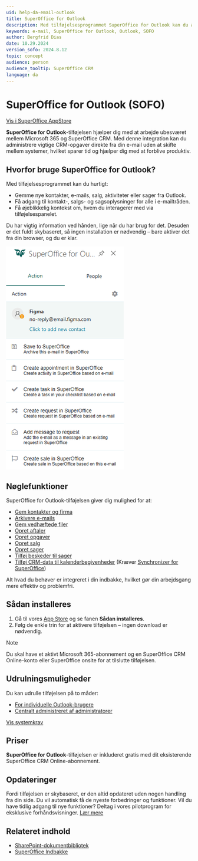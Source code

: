 ```yaml
---
uid: help-da-email-outlook
title: SuperOffice for Outlook
description: Med tilføjelsesprogrammet SuperOffice for Outlook kan du arbejde ubesværet mellem din Microsoft 365- og SuperOffice CRM-løsning ved at give dig adgang til vigtige oplysninger og funktioner fra SuperOffice direkte i din mail.
keywords: e-mail, SuperOffice for Outlook, Outlook, SOFO
author: Bergfrid Dias
date: 10.29.2024
version_sofo: 2024.8.12
topic: concept
audience: person
audience_tooltip: SuperOffice CRM
language: da
---
```


# SuperOffice for Outlook (SOFO)

[Vis i SuperOffice AppStore][11]

**SuperOffice for Outlook**-tilføjelsen hjælper dig med at arbejde ubesværet mellem Microsoft 365 og SuperOffice CRM. Med denne integration kan du administrere vigtige CRM-opgaver direkte fra din e-mail uden at skifte mellem systemer, hvilket sparer tid og hjælper dig med at forblive produktiv.

## Hvorfor bruge SuperOffice for Outlook?

Med tilføjelsesprogrammet kan du hurtigt:

* Gemme nye kontakter, e-mails, salg, aktiviteter eller sager fra Outlook.
* Få adgang til kontakt-, salgs- og sagsoplysninger for alle i e-mailtråden.
* Få øjeblikkelig kontekst om, hvem du interagerer med via tilføjelsespanelet.

Du har vigtig information ved hånden, lige når du har brug for det. Desuden er det fuldt skybaseret, så ingen installation er nødvendig – bare aktiver det fra din browser, og du er klar.

![Handlingsfanen viser gem til e-mail og opret aktivitetsmuligheder i SuperOffice -screenshot][img1]

## Nøglefunktioner

SuperOffice for Outlook-tilføjelsen giver dig mulighed for at:

* [Gem kontakter og firma][7]
* [Arkivere e-mails][3]
* [Gem vedhæftede filer][3]
* [Opret aftaler][8]
* [Opret opgaver][8]
* [Opret salg][9]
* [Opret sager][5]
* [Tilføj beskeder til sager][5]
* [Tilføj CRM-data til kalenderbegivenheder][6] (Kræver [Synchronizer for SuperOffice][12])

Alt hvad du behøver er integreret i din indbakke, hvilket gør din arbejdsgang mere effektiv og problemfri.

## Sådan installeres

1. Gå til vores [App Store][11] og se fanen **Sådan installeres**.
2. Følg de enkle trin for at aktivere tilføjelsen – ingen download er nødvendig.

> [!NOTE]
> Du skal have et aktivt Microsoft 365-abonnement og en SuperOffice CRM Online-konto eller SuperOffice onsite for at tilslutte tilføjelsen.

## Udrulningsmuligheder

Du kan udrulle tilføjelsen på to måder:

* [For individuelle Outlook-brugere][2]
* [Centralt administreret af administratorer][17]

[Vis systemkrav][1]

## Priser

**SuperOffice for Outlook**-tilføjelsen er inkluderet gratis med dit eksisterende SuperOffice CRM Online-abonnement.

## Opdateringer

Fordi tilføjelsen er skybaseret, er den altid opdateret uden nogen handling fra din side. Du vil automatisk få de nyeste forbedringer og funktioner. Vil du have tidlig adgang til nye funktioner? Deltag i vores pilotprogram for eksklusive forhåndsvisninger. [Lær mere][11]

## Relateret indhold

* [SharePoint-dokumentbibliotek][19]
* [SuperOffice Indbakke][18]

<!-- Referenced links -->
[1]: requirements.md
[2]: get.md
[3]: save-to-superoffice.md
[5]: create-request.md
[6]: add-crm-data-to-event.md
[7]: add-contact-to-superoffice.md
[8]: create-follow-up.md
[9]: create-sale.md
[11]: https://online.superoffice.com/appstore/superoffice-as/superoffice-for-outlook
[12]: https://appstore.superoffice.com/infobridge-software-b-v-/synchronizer-for-superoffice
[17]: ../../../../en/email/superoffice-for-outlook/it/deploy.md
[18]: ../../inbox/learn/index.md
[19]: ../../../document/library/learn/index.md

<!-- Referenced images -->
[img1]: ../../../../media/loc/en/email/user-superoffice-outlook-sidepanel.png
